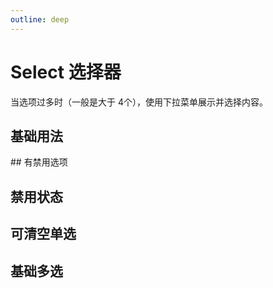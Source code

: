 ```yaml
---
outline: deep
---
```


# Select 选择器

当选项过多时（一般是大于 4个），使用下拉菜单展示并选择内容。

## 基础用法
<script>
import basicSelect from '@/example/Form/select/basicSelect.vue'
</script>

<ClientOnly>
  <basicSelect />
</ClientOnly>
## 有禁用选项

## 禁用状态

## 可清空单选

## 基础多选

